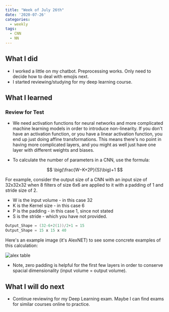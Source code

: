 ```yaml
---
title: "Week of July 26th"
date: '2020-07-26'
categories:
  - weekly
tags:
  - CNN
  - NN
---
```


## What I did

- I worked a little on my chatbot. Preprocessing works. Only need to decide how to deal with emojis next.
- I started reviewing/studying for my deep learning course. 

## What I learned

### Review for Test

- We need activation functions for neural networks and more complicated machine learning models in order to introduce non-linearity. If you don't have an activation function, or you have a linear activation function, you end up just doing affine transformations. This means there's no point in having more complicated layers, and you might as well just have one layer with different weights and biases.

- To calculate the number of parameters in a CNN, use the formula:

$$
\big(\frac{W−K+2P}{S}\big)+1
$$

For example, consider the output size of a CNN with an input size of 32x32x32 when 8 filters of size 6x6 are applied to it with a padding
of 1 and stride size of 2.

- W is the input volume - in this case 32
- K is the Kernel size - in this case 6
- P is the padding - in this case 1, since not stated
- S is the stride - which you have not provided.

```java
Output_Shape = (32-6+2(1))/2+1 = 15
Output_Shape = 15 x 15 x 40
```

Here's an example image (it's AlexNET) to see some concrete examples of this calculation:

![alex table](https://miro.medium.com/max/875/1*vXBvV_Unz3JAxytc5iSeoQ.png)

- Note, zero padding is helpful for the first few layers in order to conserve spacial dimensionality (input volume = output volume).

## What I will do next

- Continue reviewing for my Deep Learning exam. Maybe I can find exams for similar courses online to practice.
